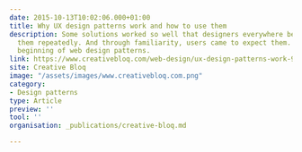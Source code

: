 ```yaml
---
date: 2015-10-13T10:02:06.000+01:00
title: Why UX design patterns work and how to use them
description: Some solutions worked so well that designers everywhere began to use
  them repeatedly. And through familiarity, users came to expect them. This was the
  beginning of web design patterns.
link: https://www.creativebloq.com/web-design/ux-design-patterns-work-91516961
site: Creative Bloq
image: "/assets/images/www.creativebloq.com.png"
category:
- Design patterns
type: Article
preview: ''
tool: ''
organisation: _publications/creative-bloq.md

---
```

